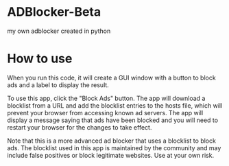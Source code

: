 # ADBlocker-Beta
my own adblocker created in python

# How to use
When you run this code, it will create a GUI window with a button to block ads and a label to display the result.

To use this app, click the "Block Ads" button. The app will download a blocklist from a URL and add the blocklist entries to the hosts file, which will prevent your browser from accessing known ad servers. The app will display a message saying that ads have been blocked and you will need to restart your browser for the changes to take effect.

Note that this is a more advanced ad blocker that uses a blocklist to block ads. The blocklist used in this app is maintained by the community and may include false positives or block legitimate websites. Use at your own risk.
